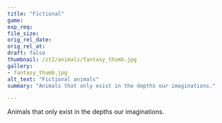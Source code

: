 ```yaml
---
title: "Fictional"
game:
exp_req: 
file_size: 
orig_rel_date:
orig_rel_at:
draft: false
thumbnail: /zt2/animals/fantasy_thumb.jpg
gallery:
- fantasy_thumb.jpg
alt_text: "Fictional animals"
summary: "Animals that only exist in the depths our imaginations."

---
```


Animals that only exist in the depths our imaginations.